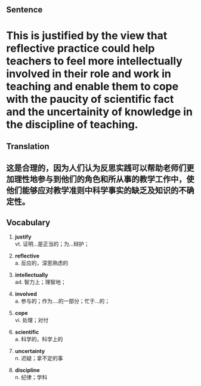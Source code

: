 ## Sentence

<h1>This is justified by the view that reflective practice could help teachers to feel more intellectually involved in their role and work in teaching and enable them to cope with the paucity of scientific fact and the uncertainity of knowledge in the discipline of teaching.</h1>

## Translation

<h2>这是合理的，因为人们认为反思实践可以帮助老师们更加理性地参与到他们的角色和所从事的教学工作中，使他们能够应对教学准则中科学事实的缺乏及知识的不确定性。</h2>

## Vocabulary   

1. **justify**      
vt. 证明...是正当的；为...辩护；      

2. **reflective**      
a. 反应的，深思熟虑的        

3. **intellectually**      
ad. 智力上；理智地；      

4. **involved**      
a. 参与的；作为....的一部分；忙于...的；      

5. **cope**      
vi. 处理；对付       

6. **scientific**       
a. 科学的，科学上的        

7. **uncertainty**       
n. 迟疑；拿不定的事       

8. **discipline**       
n. 纪律；学科        



